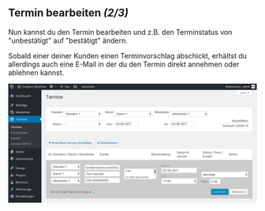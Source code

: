 ## Termin bearbeiten *(2/3)*

Nun kannst du den Termin bearbeiten und z.B. den Terminstatus von "unbestätigt" auf "bestätigt" ändern.

Sobald einer deiner Kunden einen Terminvorschlag abschickt, erhältst du allerdings auch eine E-Mail in der du den Termin direkt annehmen oder ablehnen kannst.

![Terminbuchung Frontend](./assets/edit_booking_2.jpg)
